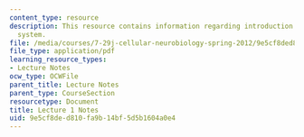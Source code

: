 ```yaml
---
content_type: resource
description: This resource contains information regarding introduction to the nervous
  system.
file: /media/courses/7-29j-cellular-neurobiology-spring-2012/9e5cf8ded810fa9b14bf5d5b1604a0e4_MIT7_29JS12_lecture1.pdf
file_type: application/pdf
learning_resource_types:
- Lecture Notes
ocw_type: OCWFile
parent_title: Lecture Notes
parent_type: CourseSection
resourcetype: Document
title: Lecture 1 Notes
uid: 9e5cf8de-d810-fa9b-14bf-5d5b1604a0e4
---
```

